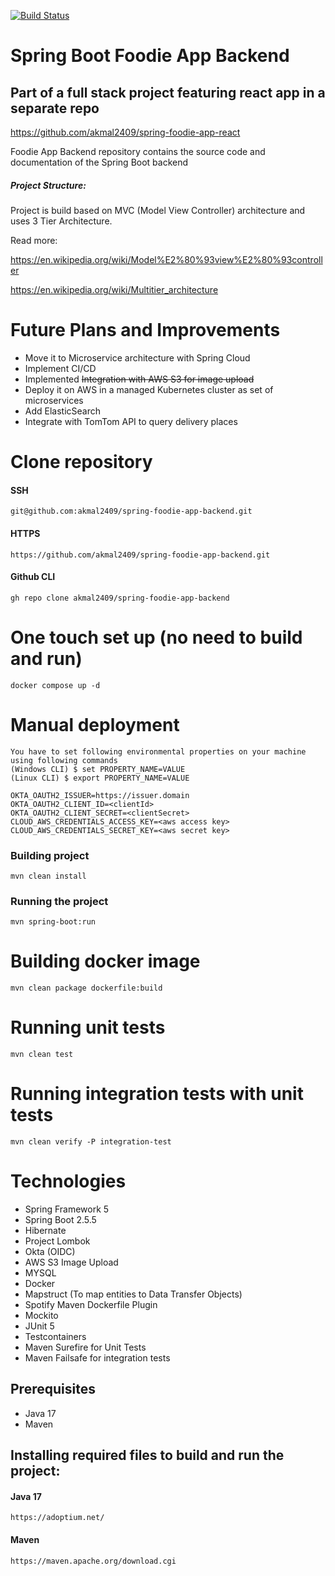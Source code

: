 [![Build Status](https://gitlab.com/akmal2409/spring-foodie-app-backend/badges/main/pipeline.svg)](https://gitlab.com/akmal2409/spring-foodie-app-backend/)
# Spring Boot Foodie App Backend
## Part of a full stack project featuring react app in a separate repo
https://github.com/akmal2409/spring-foodie-app-react

Foodie App Backend repository contains the source code and documentation of the Spring Boot backend

##### Project Structure:

Project is build based on MVC (Model View Controller) architecture and uses 3 Tier Architecture.

Read more:

https://en.wikipedia.org/wiki/Model%E2%80%93view%E2%80%93controller

https://en.wikipedia.org/wiki/Multitier_architecture

# Future Plans and Improvements
* Move it to Microservice architecture with Spring Cloud
* Implement CI/CD
* Implemented ~~Integration with AWS S3 for image upload~~
* Deploy it on AWS in a managed Kubernetes cluster as set of microservices
* Add ElasticSearch
* Integrate with TomTom API to query delivery places

# Clone repository
#### SSH
    git@github.com:akmal2409/spring-foodie-app-backend.git
#### HTTPS
    https://github.com/akmal2409/spring-foodie-app-backend.git
#### Github CLI
    gh repo clone akmal2409/spring-foodie-app-backend

# One touch set up (no need to build and run)
    docker compose up -d

# Manual deployment
    You have to set following environmental properties on your machine using following commands
    (Windows CLI) $ set PROPERTY_NAME=VALUE
    (Linux CLI) $ export PROPERTY_NAME=VALUE
    
    OKTA_OAUTH2_ISSUER=https://issuer.domain
    OKTA_OAUTH2_CLIENT_ID=<clientId>
    OKTA_OAUTH2_CLIENT_SECRET=<clientSecret>
    CLOUD_AWS_CREDENTIALS_ACCESS_KEY=<aws access key>
    CLOUD_AWS_CREDENTIALS_SECRET_KEY=<aws secret key>

    

### Building project
    mvn clean install 

### Running the project
    mvn spring-boot:run

# Building docker image
    mvn clean package dockerfile:build
    
# Running unit tests
    mvn clean test

# Running integration tests with unit tests
    mvn clean verify -P integration-test

# Technologies 
* Spring Framework 5
* Spring Boot 2.5.5
* Hibernate
* Project Lombok
* Okta (OIDC)
* AWS S3 Image Upload
* MYSQL
* Docker
* Mapstruct (To map entities to Data Transfer Objects)
* Spotify Maven Dockerfile Plugin
* Mockito
* JUnit 5
* Testcontainers
* Maven Surefire for Unit Tests
* Maven Failsafe for integration tests

## Prerequisites
* Java 17
* Maven


## Installing required files to build and run the project:
#### Java 17
    https://adoptium.net/
#### Maven
    https://maven.apache.org/download.cgi

